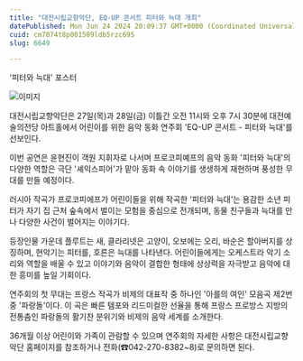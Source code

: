 ```yaml
---
title: "대전시립교향악단, EQ-UP 콘서트 피터와 늑대 개최"
datePublished: Mon Jun 24 2024 20:09:37 GMT+0000 (Coordinated Universal Time)
cuid: cm7074t8p001509ldb5rzc695
slug: 6649

---
```



'피터와 늑대' 포스터

![이미지](https://cdn.hashnode.com/res/hashnode/image/upload/v1739261066613/77e5f54b-576a-4f6e-9c83-18fa2eb83063.png)

대전시립교향악단은 27일(목)과 28일(금) 이틀간 오전 11시와 오후 7시 30분에 대전예술의전당 아트홀에서 어린이를 위한 음악 동화 연주회 'EQ-UP 콘서트 - 피터와 늑대'를 선보인다.

이번 공연은 윤현진이 객원 지휘자로 나서며 프로코피예프의 음악 동화 '피터와 늑대'의 다양한 역할은 극단 '셰익스피어'가 맡아 동화 속 이야기를 생생하게 재현하며 풍성한 무대를 만들 예정이다.

러시아 작곡가 프로코피에프가 어린이들을 위해 작곡한 '피터와 늑대'는 용감한 소년 피터가 자기 집 근처 숲속에서 벌이는 모험을 중심으로 전개되며, 동물 친구들과 늑대를 만나 다양한 사건이 벌어지는 이야기다.

등장인물 가운데 플루트는 새, 클라리넷은 고양이, 오보에는 오리, 바순은 할아버지를 상징하며, 현악기는 피터를, 호른은 늑대를 나타낸다. 어린이들에게는 오케스트라 악기 소리와 역할을 배울 수 있고 이야기와 음악이 결합한 형태에 상상력을 자극받고 음악에 대한 흥미를 높일 기회이다.

연주회의 첫 무대는 프랑스 작곡가 비제의 대표작 중 하나인 '아를의 여인' 모음곡 제2번 중 '파랑돌'이다. 이 곡은 빠른 템포와 리드미컬한 선율을 통해 프랑스 프로방스 지방의 전통춤인 파랑돌의 활기찬 분위기와 비제의 음악 세계를 소개한다.

36개월 이상 어린이와 가족이 관람할 수 있으며 연주회의 자세한 사항은 대전시립교향악단 홈페이지를 참조하거나 전화(☎042-270-8382~8)로 문의하면 된다.